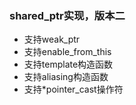 ### shared_ptr实现，版本二

- 支持weak_ptr
- 支持enable_from_this
- 支持template构造函数
- 支持aliasing构造函数
- 支持\*pointer_cast操作符
